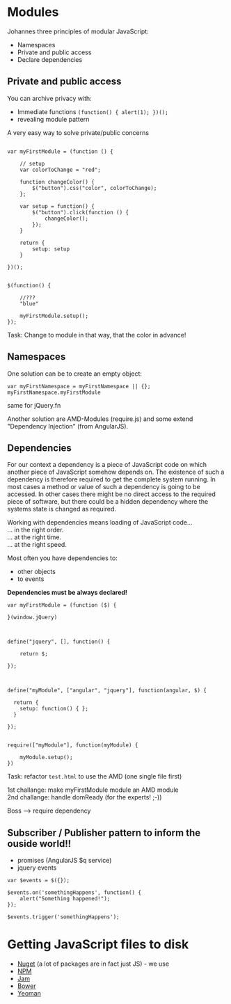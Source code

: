 # Modules

Johannes three principles of modular JavaScript:

* Namespaces
* Private and public access
* Declare dependencies


## Private and public access

You can archive privacy with:
- Immediate functions `(function() { alert(1); })();`
- revealing module pattern

A very easy way to solve private/public concerns

```

var myFirstModule = (function () {

    // setup
    var colorToChange = "red";

    function changeColor() {
        $("button").css("color", colorToChange);
    };

    var setup = function() {
        $("button").click(function () {
            changeColor();
        });
    }
    
    return {
        setup: setup
    }

})();


$(function() {

	//???
	"blue"

    myFirstModule.setup();
});

```` 

Task:
Change to module in that way, that the color in advance!



## Namespaces

One solution can be to create an empty object:

```
var myFirstNamespace = myFirstNamespace || {};
myFirstNamespace.myFirstModule
```

same for jQuery.fn

Another solution are AMD-Modules (require.js) and some extend "Dependency Injection" (from AngularJS). 


## Dependencies

For our context a dependency is a piece of JavaScript code on which another piece of JavaScript somehow depends on. The existence of such a dependency is therefore required to get the complete system running. In most cases a method or value of such a dependency is going to be accessed. In other cases there might be no direct access to the required piece of software, but there could be a hidden dependency where the systems state is changed as required.


Working with dependencies means loading of JavaScript code...  
... in the right order.  
... at the right time.  
... at the right speed.  

Most often you have dependencies to:

* other objects  
* to events  

**Dependencies must be always declared!**

```
var myFirstModule = (function ($) {

}(window.jQuery)



define("jquery", [], function() {

	return $;

});



define("myModule", ["angular", "jquery"], function(angular, $) {

  return {
    setup: function() { };
  }

});


require(["myModule"], function(myModule) {

	myModule.setup();
})
```


Task: refactor `test.html` to use the AMD (one single file first)

1st challange: make myFirstModule module an AMD module  
2nd challange: handle domReady (for the experts! ;-))  



Boss --> require dependency


## Subscriber / Publisher pattern to inform the ouside world!!

* promises (AngularJS $q service)
* jquery events



```
var $events = $({});

$events.on('somethingHappens', function() {
    alert("Something happened!");
});

$events.trigger('somethingHappens');
```



# Getting JavaScript files to disk

* [Nuget](https://www.nuget.org/) (a lot of packages are in fact just JS) - we use
* [NPM](https://www.npmjs.com/)
* [Jam](http://jamjs.org/) 
* [Bower](http://bower.io/)
* [Yeoman](http://yeoman.io/) 